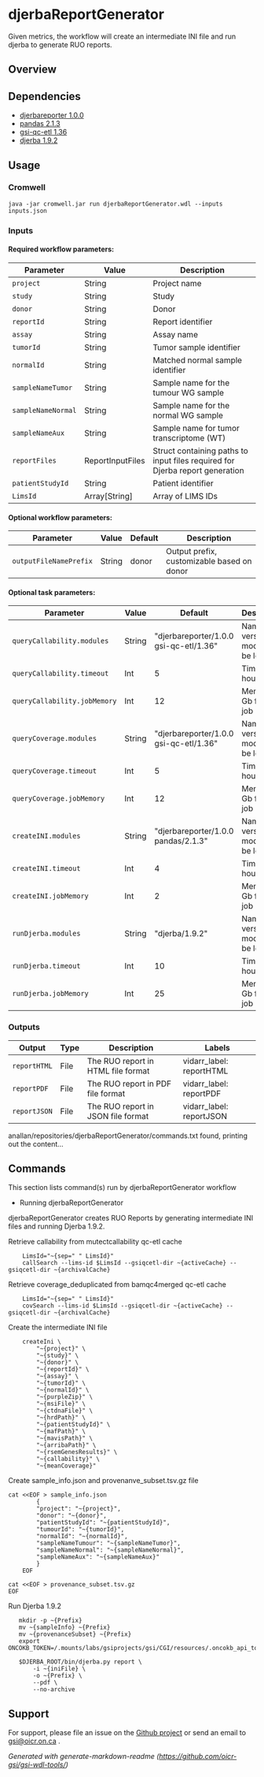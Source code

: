 # djerbaReportGenerator

Given metrics, the workflow will create an intermediate INI file and run djerba to generate RUO reports.

## Overview

## Dependencies

* [djerbareporter 1.0.0](https://gitlab.oicr.on.ca/ResearchIT/modulator/-/blob/master/code/gsi/70_djerbareporter.yaml?ref_type=heads)
* [pandas 2.1.3](https://gitlab.oicr.on.ca/ResearchIT/modulator/-/blob/master/code/gsi/60_pandas.yaml?ref_type=heads)
* [gsi-qc-etl 1.36](https://gitlab.oicr.on.ca/ResearchIT/modulator/-/blob/master/code/gsi/80_gsiqcetl.yaml?ref_type=heads)
* [djerba 1.9.2](https://github.com/oicr-gsi/djerba)


## Usage

### Cromwell
```
java -jar cromwell.jar run djerbaReportGenerator.wdl --inputs inputs.json
```

### Inputs

#### Required workflow parameters:
Parameter|Value|Description
---|---|---
`project`|String|Project name
`study`|String|Study
`donor`|String|Donor
`reportId`|String|Report identifier
`assay`|String|Assay name
`tumorId`|String|Tumor sample identifier
`normalId`|String|Matched normal sample identifier
`sampleNameTumor`|String|Sample name for the tumour WG sample
`sampleNameNormal`|String|Sample name for the normal WG sample
`sampleNameAux`|String|Sample name for tumor transcriptome (WT)
`reportFiles`|ReportInputFiles|Struct containing paths to input files required for Djerba report generation
`patientStudyId`|String|Patient identifier
`LimsId`|Array[String]|Array of LIMS IDs


#### Optional workflow parameters:
Parameter|Value|Default|Description
---|---|---|---
`outputFileNamePrefix`|String|donor|Output prefix, customizable based on donor


#### Optional task parameters:
Parameter|Value|Default|Description
---|---|---|---
`queryCallability.modules`|String|"djerbareporter/1.0.0 gsi-qc-etl/1.36"|Name and version of module to be loaded
`queryCallability.timeout`|Int|5|Timeout in hours
`queryCallability.jobMemory`|Int|12|Memory in Gb for this job
`queryCoverage.modules`|String|"djerbareporter/1.0.0 gsi-qc-etl/1.36"|Name and version of module to be loaded
`queryCoverage.timeout`|Int|5|Timeout in hours
`queryCoverage.jobMemory`|Int|12|Memory in Gb for this job
`createINI.modules`|String|"djerbareporter/1.0.0 pandas/2.1.3"|Name and version of module to be loaded
`createINI.timeout`|Int|4|Timeout in hours
`createINI.jobMemory`|Int|2|Memory in Gb for this job
`runDjerba.modules`|String|"djerba/1.9.2"|Name and version of module to be loaded
`runDjerba.timeout`|Int|10|Timeout in hours
`runDjerba.jobMemory`|Int|25|Memory in Gb for this job


### Outputs

Output | Type | Description | Labels
---|---|---|---
`reportHTML`|File|The RUO report in HTML file format|vidarr_label: reportHTML
`reportPDF`|File|The RUO report in PDF file format|vidarr_label: reportPDF
`reportJSON`|File|The RUO report in JSON file format|vidarr_label: reportJSON


anallan/repositories/djerbaReportGenerator/commands.txt found, printing out the content...
## Commands
 This section lists command(s) run by djerbaReportGenerator workflow
 
 * Running djerbaReportGenerator
 
 djerbaReportGenerator creates RUO Reports by generating intermediate INI files and running Djerba 1.9.2. 
 
 
 Retrieve callability from mutectcallability qc-etl cache
 
 ```
     LimsId="~{sep=" " LimsId}"
     callSearch --lims-id $LimsId --gsiqcetl-dir ~{activeCache} --gsiqcetl-dir ~{archivalCache}
 ```
 
 Retrieve coverage_deduplicated from bamqc4merged qc-etl cache
 
 ```
     LimsId="~{sep=" " LimsId}"
     covSearch --lims-id $LimsId --gsiqcetl-dir ~{activeCache} --gsiqcetl-dir ~{archivalCache}
 ```
 
 Create the intermediate INI file 
 
 ```
     createIni \
         "~{project}" \
         "~{study}" \
         "~{donor}" \
         "~{reportId}" \
         "~{assay}" \
         "~{tumorId}" \
         "~{normalId}" \
         "~{purpleZip}" \
         "~{msiFile}" \
         "~{ctdnaFile}" \
         "~{hrdPath}" \
         "~{patientStudyId}" \
         "~{mafPath}" \
         "~{mavisPath}" \
         "~{arribaPath}" \
         "~{rsemGenesResults}" \
         "~{callability}" \
         "~{meanCoverage}"
 ```
 
 Create sample_info.json and provenanve_subset.tsv.gz file
 
 ```
 cat <<EOF > sample_info.json
         {
         "project": "~{project}",
         "donor": "~{donor}",
         "patientStudyId": "~{patientStudyId}",
         "tumourId": "~{tumorId}",
         "normalId": "~{normalId}",
         "sampleNameTumour": "~{sampleNameTumor}",
         "sampleNameNormal": "~{sampleNameNormal}",
         "sampleNameAux": "~{sampleNameAux}"
         }
     EOF
 
 cat <<EOF > provenance_subset.tsv.gz
 EOF
 ```
 
 Run Djerba 1.9.2
 
 ```
    mkdir -p ~{Prefix}
    mv ~{sampleInfo} ~{Prefix}
    mv ~{provenanceSubset} ~{Prefix}
    export ONCOKB_TOKEN=/.mounts/labs/gsiprojects/gsi/CGI/resources/.oncokb_api_token
 
    $DJERBA_ROOT/bin/djerba.py report \
        -i ~{iniFile} \
        -o ~{Prefix} \
        --pdf \
        --no-archive
 ```
 
 
 ## Support

For support, please file an issue on the [Github project](https://github.com/oicr-gsi) or send an email to gsi@oicr.on.ca .

_Generated with generate-markdown-readme (https://github.com/oicr-gsi/gsi-wdl-tools/)_